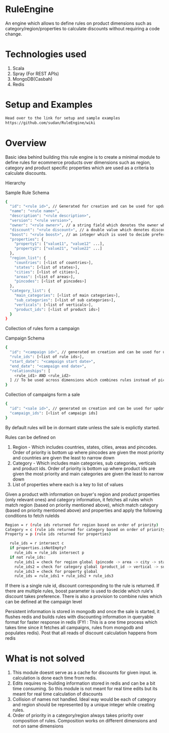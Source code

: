# RuleEngine

An engine which allows to define rules on product dimensions such as category/region/properties to calculate discounts without requiring a code change.

# Technologies used

1. Scala
2. Spray (For REST APIs)
3. MongoDB(Casbah)
4. Redis

# Setup and Examples

```bash
Head over to the link for setup and sample examples
https://github.com/sudan/RuleEngine/wiki
```

# Overview

Basic idea behind building this rule engine is to create a minimal module to define rules for ecommerce products over dimensions such as region, category and product specific properties which are used as a criteria to calculate discounts.

Hierarchy

Sample Rule Schema

```bash
{
  "id": "<rule id>", // Generated for creation and can be used for updation,
  "name": "<rule name>",
  "description": "<rule description>",
  "version": "<rule version>",
  "owner": "<rule owner>", // a string field which denotes the owner who created this
  "discount": "<rule discount>", // a double value which denotes discount
  "boost": "<rule boost>", // an integer which is used to decide preference when two rules collide,
  "properties": {
    "property1": ["value11", "value12" ...],
    "property2": ["value21", "value22" ...]
  },
  "region_list": {
    "countries": [<list of countries>],
    "states": [<list of states>],
    "cities": [<list of cities>],
    "areas": [<list of areas>],
    "pincodes": [<list of pincodes>]
  },
  "category_list": {
    "main_categories": [<list of main categories>],
    "sub_categories": [<list of sub categories>],
    "verticals": [<list of verticals>],
    "product_ids": [<list of product ids>]
  }
}
```

Collection of rules form a campaign

Campaign Schema

```bash
{
  "id": "<campaign id>", // generated on creation and can be used for updation
  "rule_ids": [<list of rule ids>],
  "start_date": "<campaign start date>",
  "end_date": "<campaign end date>",
  "relationships": [
    <rule_id1> AND <rule_id2>
  ] // To be used across dimensions which combines rules instead of picking one
}
```

Collection of campaigns form a sale

```bash
{
  "id": "<sale id>", // generated on creation and can be used for updation
  "campaign_ids": [<list of campaign ids]
}
```

By default rules will be in dormant state unless the sale is explictly started.

Rules can be defined on

1. Region - Which includes countries, states, cities, areas and pincodes. Order of priority is bottom up where pincodes are given the most priority and countries are given the least to narrow down
2. Category - Which includes main categories, sub categories, verticals and product ids. Order of priority is bottom up where product ids are given the most priority and main categories are given the least to narrow down
3. List of properties where each is a key to list of values

Given a product with information on buyer's region and product properties (only relevant ones) and category information, it fetches all rules which match region (based on priority mentioned above), which match category (based on priority mentioned above) and properties and apply the following conditions to fetch ruleIds

```bash
Region = r (rule ids returned for region based on order of priority)
Category = c (rule ids returned for category based on order of priority)
Property = p (rule ids returned for properties)

  rule_ids = r intersect c
  if properties.isNotEmpty?
    rule_ids = rule_ids intersect p
  if not rule_ids:
    rule_ids1 = check for region global (pincode -> area -> city -> state -> country ) : order of priority
    rule_ids2 = check for category global (product_id -> vertical -> sub_category -> main_category) : order of priority
    rule_ids3 = check for property global
    rule_ids = rule_ids1 + rule_ids2 + rule_ids3
```

If there is a single rule id, discount corresponding to the rule is returned. If there are multiple rules, boost parameter is used to decide which rule's discount takes preference. There is also a provision to combine rules which can be defined at the campaign level 

Persistent information is stored in mongodb and once the sale is started, it flushes redis and builds rules with discounting information in queryable format for faster response in redis (FYI : This is a one time process which takes time since it fetches all campaigns, rules from mongodb and populates redis). Post that all reads of discount calculation happens from redis

# What is not solved

1. This module doesnt serve as a cache for discounts for given input. ie. calculation is done each time from redis.
2. Edits requires re-building information stored in redis and can be a bit time consuming. So this module is not meant for real time edits but its  meant for real time calculation of discounts
3. Collision of names not handled. Ideal way would be each of category and region should be represented by a unique integer while creating rules.
4. Order of priority in a category/region always takes priority over composition of rules. Composition works on different dimensions and not on same dimensions
